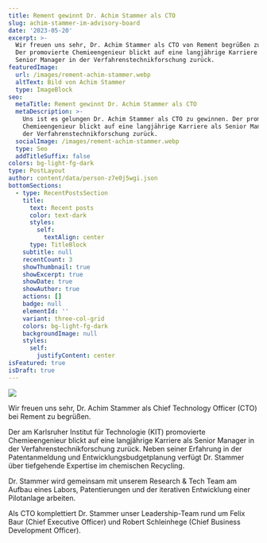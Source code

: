 ```yaml
---
title: Rement gewinnt Dr. Achim Stammer als CTO
slug: achim-stammer-im-advisory-board
date: '2023-05-20'
excerpt: >-
  Wir freuen uns sehr, Dr. Achim Stammer als CTO von Rement begrüßen zu dürfen.
  Der promovierte Chemieengenieur blickt auf eine langjährige Karriere als
  Senior Manager in der Verfahrenstechnikforschung zurück. 
featuredImage:
  url: /images/rement-achim-stammer.webp
  altText: Bild von Achim Stammer
  type: ImageBlock
seo:
  metaTitle: Rement gewinnt Dr. Achim Stammer als CTO
  metaDescription: >-
    Uns ist es gelungen Dr. Achim Stammer als CTO zu gewinnen. Der promovierte
    Chemieengenieur blickt auf eine langjährige Karriere als Senior Manager in
    der Verfahrenstechnikforschung zurück. 
  socialImage: /images/rement-achim-stammer.webp
  type: Seo
  addTitleSuffix: false
colors: bg-light-fg-dark
type: PostLayout
author: content/data/person-z7e0j5wgi.json
bottomSections:
  - type: RecentPostsSection
    title:
      text: Recent posts
      color: text-dark
      styles:
        self:
          textAlign: center
      type: TitleBlock
    subtitle: null
    recentCount: 3
    showThumbnail: true
    showExcerpt: true
    showDate: true
    showAuthor: true
    actions: []
    badge: null
    elementId: ''
    variant: three-col-grid
    colors: bg-light-fg-dark
    backgroundImage: null
    styles:
      self:
        justifyContent: center
isFeatured: true
isDraft: true
---
```

![](/images/rement-achim-stammer.webp)

Wir freuen uns sehr, Dr. Achim Stammer als Chief Technology Officer (CTO) bei Rement zu begrüßen.

Der am Karlsruher Institut für Technologie (KIT) promovierte Chemieengenieur blickt auf eine langjährige Karriere als Senior Manager in der Verfahrenstechnikforschung zurück. Neben seiner Erfahrung in der Patentanmeldung und Entwicklungsbudgetplanung verfügt Dr. Stammer über tiefgehende Expertise im chemischen Recycling.

Dr. Stammer wird gemeinsam mit unserem Research & Tech Team am Aufbau eines Labors, Patentierungen und der iterativen Entwicklung einer Pilotanlage arbeiten.

Als CTO komplettiert Dr. Stammer unser Leadership-Team rund um Felix Baur (Chief Executive Officer) und Robert Schleinhege (Chief Business Development Officer). 
